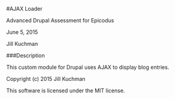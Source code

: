 #AJAX Loader

Advanced Drupal Assessment for Epicodus

June 5, 2015

Jill Kuchman

###Description

This custom module for Drupal uses AJAX to display blog entries.

Copyright (c) 2015 Jill Kuchman

This software is licensed under the MIT license.
